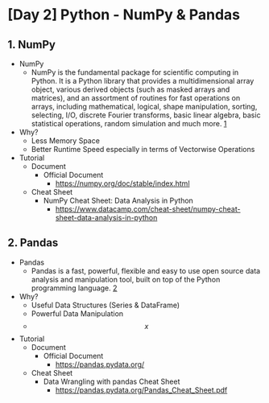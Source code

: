 # [Day 2] Python - NumPy & Pandas

## 1. NumPy

- NumPy
  - NumPy is the fundamental package for scientific computing in Python. It is a Python library that provides a multidimensional array object, various derived objects (such as masked arrays and matrices), and an assortment of routines for fast operations on arrays, including mathematical, logical, shape manipulation, sorting, selecting, I/O, discrete Fourier transforms, basic linear algebra, basic statistical operations, random simulation and much more. [1]
- Why?
  - Less Memory Space
  - Better Runtime Speed especially in terms of Vectorwise Operations
- Tutorial
  - Document
    - Official Document
      - https://numpy.org/doc/stable/index.html
  - Cheat Sheet
    - NumPy Cheat Sheet: Data Analysis in Python
      - https://www.datacamp.com/cheat-sheet/numpy-cheat-sheet-data-analysis-in-python

## 2. Pandas

- Pandas
  - Pandas is a fast, powerful, flexible and easy to use open source data analysis and manipulation tool, built on top of the Python programming language. [2]
- Why?
  - Useful Data Structures (Series & DataFrame)
  - Powerful Data Manipulation
  - $$x$$
- Tutorial
  - Document
    - Official Document
      - https://pandas.pydata.org/
  - Cheat Sheet
    - Data Wrangling with pandas Cheat Sheet
      - https://pandas.pydata.org/Pandas_Cheat_Sheet.pdf

<!-- Reference -->

[1]: https://numpy.org/doc/stable/user/whatisnumpy.html
[2]: https://pandas.pydata.org/
